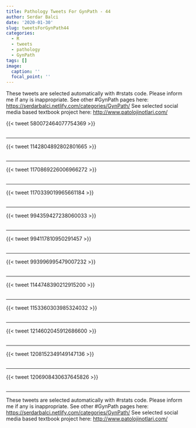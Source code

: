 ```yaml
---
title: Pathology Tweets For GynPath - 44
author: Serdar Balci
date: '2020-01-30'
slug: tweetsForGynPath44
categories:
  - R
  - tweets
  - pathology
  - GynPath
tags: []
image:
  caption: ''
  focal_point: ''
---
```



These tweets are selected automatically with #rstats code. Please inform me if any is inappropriate.
See other #GynPath pages here: https://serdarbalci.netlify.com/categories/GynPath/ 
See selected social media based textbook project here: http://www.patolojinotlari.com/

{{< tweet 580072464077754369 >}}
<br>
<br>
<hr>
{{< tweet 1142804892802801665 >}}
<br>
<br>
<hr>
{{< tweet 1170869226006966272 >}}
<br>
<br>
<hr>
{{< tweet 1170339019965661184 >}}
<br>
<br>
<hr>
{{< tweet 994359427238060033 >}}
<br>
<br>
<hr>
{{< tweet 994117810950291457 >}}
<br>
<br>
<hr>
{{< tweet 993996995479007232 >}}
<br>
<br>
<hr>
{{< tweet 1144748390212915200 >}}
<br>
<br>
<hr>
{{< tweet 1153360303985324032 >}}
<br>
<br>
<hr>
{{< tweet 1214602045912686600 >}}
<br>
<br>
<hr>
{{< tweet 1208152349149147136 >}}
<br>
<br>
<hr>
{{< tweet 1206908430637645826 >}}
<br>
<br>
<hr>


These tweets are selected automatically with #rstats code. Please inform me if any is inappropriate.
See other #GynPath pages here: https://serdarbalci.netlify.com/categories/GynPath/ 
See selected social media based textbook project here: http://www.patolojinotlari.com/
